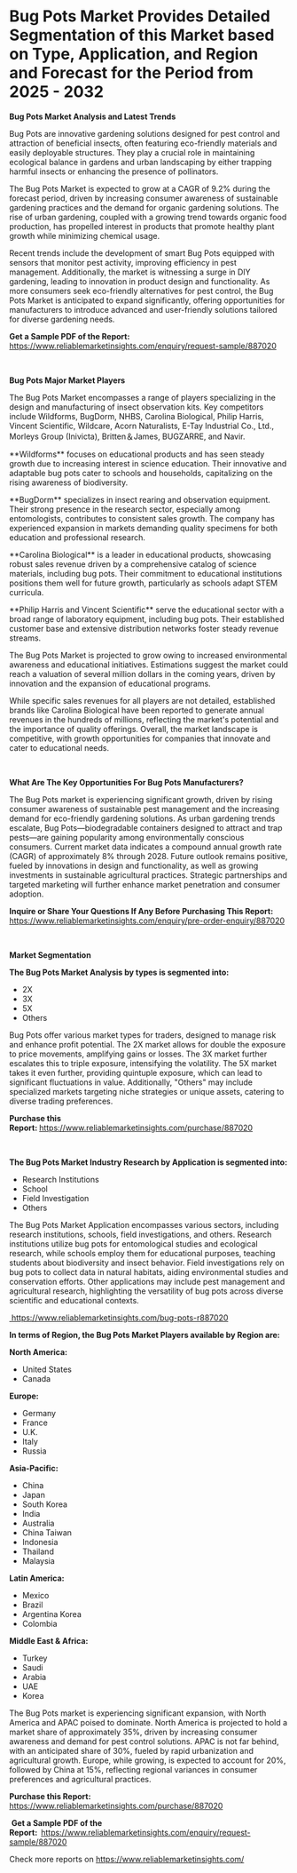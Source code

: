 <p><h1>Bug Pots Market Provides Detailed Segmentation of this Market based on Type, Application, and Region and Forecast for the Period from 2025 - 2032</h1></p><p><strong>Bug Pots Market Analysis and Latest Trends</strong></p>
<p><p>Bug Pots are innovative gardening solutions designed for pest control and attraction of beneficial insects, often featuring eco-friendly materials and easily deployable structures. They play a crucial role in maintaining ecological balance in gardens and urban landscaping by either trapping harmful insects or enhancing the presence of pollinators.</p><p>The Bug Pots Market is expected to grow at a CAGR of 9.2% during the forecast period, driven by increasing consumer awareness of sustainable gardening practices and the demand for organic gardening solutions. The rise of urban gardening, coupled with a growing trend towards organic food production, has propelled interest in products that promote healthy plant growth while minimizing chemical usage.</p><p>Recent trends include the development of smart Bug Pots equipped with sensors that monitor pest activity, improving efficiency in pest management. Additionally, the market is witnessing a surge in DIY gardening, leading to innovation in product design and functionality. As more consumers seek eco-friendly alternatives for pest control, the Bug Pots Market is anticipated to expand significantly, offering opportunities for manufacturers to introduce advanced and user-friendly solutions tailored for diverse gardening needs.</p></p>
<p><strong>Get a Sample PDF of the Report:&nbsp;</strong> <a href="https://www.reliablemarketinsights.com/enquiry/request-sample/887020?utm_campaign=2133&utm_medium=2&utm_source=Github&utm_content=ia&utm_term=06022025&utm_id=bug-pots">https://www.reliablemarketinsights.com/enquiry/request-sample/887020</a></p>
<p>&nbsp;</p>
<p><strong>Bug Pots Major Market Players</strong></p>
<p><p>The Bug Pots Market encompasses a range of players specializing in the design and manufacturing of insect observation kits. Key competitors include Wildforms, BugDorm, NHBS, Carolina Biological, Philip Harris, Vincent Scientific, Wildcare, Acorn Naturalists, E-Tay Industrial Co., Ltd., Morleys Group (Inivicta), Britten＆James, BUGZARRE, and Navir. </p><p>**Wildforms** focuses on educational products and has seen steady growth due to increasing interest in science education. Their innovative and adaptable bug pots cater to schools and households, capitalizing on the rising awareness of biodiversity. </p><p>**BugDorm** specializes in insect rearing and observation equipment. Their strong presence in the research sector, especially among entomologists, contributes to consistent sales growth. The company has experienced expansion in markets demanding quality specimens for both education and professional research.</p><p>**Carolina Biological** is a leader in educational products, showcasing robust sales revenue driven by a comprehensive catalog of science materials, including bug pots. Their commitment to educational institutions positions them well for future growth, particularly as schools adapt STEM curricula.</p><p>**Philip Harris and Vincent Scientific** serve the educational sector with a broad range of laboratory equipment, including bug pots. Their established customer base and extensive distribution networks foster steady revenue streams.</p><p>The Bug Pots Market is projected to grow owing to increased environmental awareness and educational initiatives. Estimations suggest the market could reach a valuation of several million dollars in the coming years, driven by innovation and the expansion of educational programs.</p><p>While specific sales revenues for all players are not detailed, established brands like Carolina Biological have been reported to generate annual revenues in the hundreds of millions, reflecting the market's potential and the importance of quality offerings. Overall, the market landscape is competitive, with growth opportunities for companies that innovate and cater to educational needs.</p></p>
<p>&nbsp;</p>
<p><strong>What Are The Key Opportunities For Bug Pots Manufacturers?</strong></p>
<p><p>The Bug Pots market is experiencing significant growth, driven by rising consumer awareness of sustainable pest management and the increasing demand for eco-friendly gardening solutions. As urban gardening trends escalate, Bug Pots—biodegradable containers designed to attract and trap pests—are gaining popularity among environmentally conscious consumers. Current market data indicates a compound annual growth rate (CAGR) of approximately 8% through 2028. Future outlook remains positive, fueled by innovations in design and functionality, as well as growing investments in sustainable agricultural practices. Strategic partnerships and targeted marketing will further enhance market penetration and consumer adoption.</p></p>
<p><strong>Inquire or Share Your Questions If Any Before Purchasing This Report:</strong> <a href="https://www.reliablemarketinsights.com/enquiry/pre-order-enquiry/887020?utm_campaign=2133&utm_medium=2&utm_source=Github&utm_content=ia&utm_term=06022025&utm_id=bug-pots">https://www.reliablemarketinsights.com/enquiry/pre-order-enquiry/887020</a></p>
<p>&nbsp;</p>
<p><strong>Market Segmentation</strong></p>
<p><strong>The Bug Pots Market Analysis by types is segmented into:</strong></p>
<p><ul><li>2X</li><li>3X</li><li>5X</li><li>Others</li></ul></p>
<p><p>Bug Pots offer various market types for traders, designed to manage risk and enhance profit potential. The 2X market allows for double the exposure to price movements, amplifying gains or losses. The 3X market further escalates this to triple exposure, intensifying the volatility. The 5X market takes it even further, providing quintuple exposure, which can lead to significant fluctuations in value. Additionally, "Others" may include specialized markets targeting niche strategies or unique assets, catering to diverse trading preferences.</p></p>
<p><strong>Purchase this Report:&nbsp;</strong><a href="https://www.reliablemarketinsights.com/purchase/887020?utm_campaign=2133&utm_medium=2&utm_source=Github&utm_content=ia&utm_term=06022025&utm_id=bug-pots">https://www.reliablemarketinsights.com/purchase/887020</a></p>
<p>&nbsp;</p>
<p><strong>The Bug Pots Market Industry Research by Application is segmented into:</strong></p>
<p><ul><li>Research Institutions</li><li>School</li><li>Field Investigation</li><li>Others</li></ul></p>
<p><p>The Bug Pots Market Application encompasses various sectors, including research institutions, schools, field investigations, and others. Research institutions utilize bug pots for entomological studies and ecological research, while schools employ them for educational purposes, teaching students about biodiversity and insect behavior. Field investigations rely on bug pots to collect data in natural habitats, aiding environmental studies and conservation efforts. Other applications may include pest management and agricultural research, highlighting the versatility of bug pots across diverse scientific and educational contexts.</p></p>
<p><a href="https://www.reliablemarketinsights.com/bug-pots-r887020?utm_campaign=2133&utm_medium=2&utm_source=Github&utm_content=ia&utm_term=06022025&utm_id=bug-pots">&nbsp;https://www.reliablemarketinsights.com/bug-pots-r887020</a></p>
<p><strong>In terms of Region, the Bug Pots Market Players available by Region are:</strong></p>
<p>
    <p> <strong> North America: </strong>
        <ul>
            <li>United States</li>
            <li>Canada</li>
        </ul>
        </p> 
    <p> <strong> Europe: </strong>
        <ul>
            <li>Germany</li>
            <li>France</li>
            <li>U.K.</li>
            <li>Italy</li>
            <li>Russia</li>
        </ul>
        </p> 
    <p> <strong> Asia-Pacific: </strong>
        <ul>
            <li>China</li>
            <li>Japan</li>
            <li>South Korea</li>
            <li>India</li>
            <li>Australia</li>
            <li>China Taiwan</li>
            <li>Indonesia</li>
            <li>Thailand</li>
            <li>Malaysia</li>
        </ul>
        </p> 
    <p> <strong> Latin America: </strong>
        <ul>
            <li>Mexico</li>
            <li>Brazil</li>
            <li>Argentina Korea</li>
            <li>Colombia</li>
        </ul>
        </p> 
    <p> <strong> Middle East & Africa: </strong>
        <ul>
            <li>Turkey</li>
            <li>Saudi</li>
            <li>Arabia</li>
            <li>UAE</li>
            <li>Korea</li>
        </ul>
    </p>
    </p>
<p><p>The Bug Pots market is experiencing significant expansion, with North America and APAC poised to dominate. North America is projected to hold a market share of approximately 35%, driven by increasing consumer awareness and demand for pest control solutions. APAC is not far behind, with an anticipated share of 30%, fueled by rapid urbanization and agricultural growth. Europe, while growing, is expected to account for 20%, followed by China at 15%, reflecting regional variances in consumer preferences and agricultural practices.</p></p>
<p><strong>Purchase this Report: </strong><a href="https://www.reliablemarketinsights.com/purchase/887020?utm_campaign=2133&utm_medium=2&utm_source=Github&utm_content=ia&utm_term=06022025&utm_id=bug-pots">https://www.reliablemarketinsights.com/purchase/887020</a></p>
<p>&nbsp;<strong>Get a Sample PDF of the Report:&nbsp;&nbsp;</strong><a href="https://www.reliablemarketinsights.com/enquiry/request-sample/887020?utm_campaign=2133&utm_medium=2&utm_source=Github&utm_content=ia&utm_term=06022025&utm_id=bug-pots">https://www.reliablemarketinsights.com/enquiry/request-sample/887020</a></p>
<p><strong></strong></p>
<p>Check more reports on <a href="https://www.reliablemarketinsights.com/?utm_campaign=2133&utm_medium=2&utm_source=Github&utm_content=ia&utm_term=06022025&utm_id=bug-pots">https://www.reliablemarketinsights.com/</a></p>